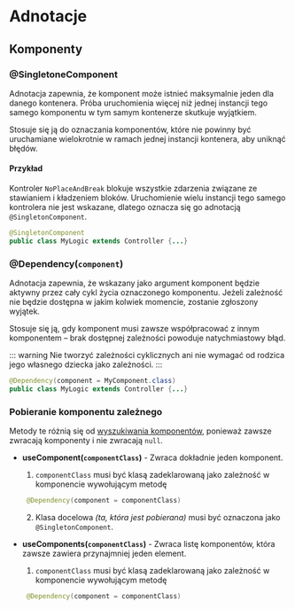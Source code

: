 # Adnotacje

## Komponenty

### @SingletoneComponent
Adnotacja zapewnia, że komponent może istnieć maksymalnie jeden dla danego kontenera. Próba uruchomienia więcej niż jednej instancji tego samego komponentu w tym samym kontenerze skutkuje wyjątkiem.


Stosuje się ją do oznaczania komponentów, które nie powinny być uruchamiane wielokrotnie w ramach jednej instancji kontenera, aby uniknąć błędów.


#### Przykład
Kontroler `NoPlaceAndBreak` blokuje wszystkie zdarzenia związane ze stawianiem i kładzeniem bloków. Uruchomienie wielu instancji tego samego kontrolera nie jest wskazane, dlatego oznacza się go adnotacją `@SingletonComponent`.

```java
@SingletonComponent
public class MyLogic extends Controller {...}
```

### @Dependency(`component`)
Adnotacja zapewnia, że wskazany jako argument komponent będzie aktywny przez cały cykl życia oznaczonego komponentu.
Jeżeli zależność nie będzie dostępna w jakim kolwiek momencie, zostanie zgłoszony wyjątek.


Stosuje się ją, gdy komponent musi zawsze współpracować z innym komponentem – brak dostępnej zależności powoduje natychmiastowy błąd.


::: warning
Nie tworzyć zależności cyklicznych ani nie wymagać od rodzica jego własnego dziecka jako zależności.
:::

```java
@Dependency(component = MyComponent.class)
public class MyLogic extends Controller {...}
```

### Pobieranie komponentu zależnego
Metody te różnią się od [wyszukiwania komponentów](/pl/learn/search.md), ponieważ zawsze zwracają komponenty i nie zwracają `null`.

- **useComponent(`componentClass`)** - Zwraca dokładnie jeden komponent.


  1. `componentClass` musi być klasą zadeklarowaną jako zależność w komponencie wywołującym metodę
    ```java
     @Dependency(component = componentClass)
     ```
  2. Klasa docelowa *(ta, która jest pobierana)* musi być oznaczona jako `@SingletonComponent`.


- **useComponents(`componentClass`)** - Zwraca listę komponentów, która zawsze zawiera przynajmniej jeden element.

  1. `componentClass` musi być klasą zadeklarowaną jako zależność w komponencie wywołującym metodę
  ```java
   @Dependency(component = componentClass)
   ```
